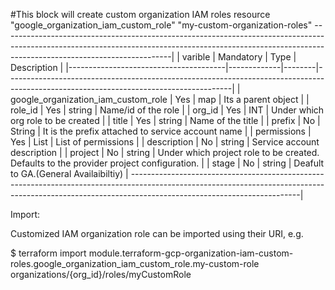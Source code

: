 #This block will create custom organization IAM roles 
resource "google_organization_iam_custom_role" "my-custom-organization-roles"
------------------------------------------------------------------------------------------------------------------------------------------------------------------------------------------------------|
| varible               				| Mandatory   | Type   |       Description                                                                                                                    |
|---------------------------------------|-------------|--------|--------------------------------------------------------------------------------------------------------------------------------------|
| google_organization_iam_custom_role 	| Yes         | map    | Its a parent object                                                                                                                  |
| role_id               				| Yes         | string | Name/id of the role                                                                                                                  |
| org_id                				| Yes         | INT    | Under which org role to be created 																								  |	
| title                 				| Yes         | string | Name of the title                                                                                                                    |
| prefix                				| No          | String | It is the prefix attached to service account name                                                                                    |
| permissions           				| Yes         | List   | List of permissions                                                                                                                  |
| description           				| No          | string | Service account description                                                                                                          |
| project               				| No          | string | Under which project role to be created. Defaults to the provider project configuration.                                              | 
| stage                 				| No          | string | Deafult to GA.(General Availaibiltiy)                                                                                                |
------------------------------------------------------------------------------------------------------------------------------------------------------------------------------------------------------|

Import:

Customized IAM organization role can be imported using their URI, e.g.

$ terraform import module.terraform-gcp-organization-iam-custom-roles.google_organization_iam_custom_role.my-custom-role organizations/{org_id}/roles/myCustomRole
